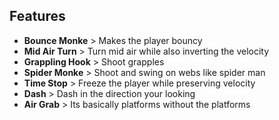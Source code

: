 ## Features

- **Bounce Monke** > Makes the player bouncy
- **Mid Air Turn** > Turn mid air while also inverting the velocity
- **Grappling Hook** > Shoot grapples
- **Spider Monke** > Shoot and swing on webs like spider man
- **Time Stop** > Freeze the player while preserving velocity
- **Dash** > Dash in the direction your looking
- **Air Grab** > Its basically platforms without the platforms

